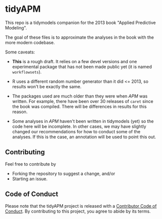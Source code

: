 # tidyAPM

This repo is a tidymodels companion for the 2013 book "Applied Predictive Modeling". 

The goal of these files is to approximate the analyses in the book with the more modern codebase. 

Some caveats:

 * **This** is a rough draft. It relies on a few devel versions and one experimental package that has not been made public yet (it is named `workflowsets`). 

 * R uses a different random number generator than it did <= 2013, so results won't be exactly the same. 

 * The packages used are much older than they were when _APM_ was written. For example, there have been over 30 releases of `caret` since the book was compiled. There will be differences in results for this reason. 

 * Some analyses in _APM_ haven't been written in tidymodels (yet) so the code here will be incomplete. In other cases, we may have slightly changed our recommendations for how to conduct some of the analyses. If this is the case, an annotation will be used to point this out. 

## Contributing

Feel free to contribute by 

 * Forking the repository to suggest a change, and/or
 * Starting an issue.

## Code of Conduct
  
Please note that the tidyAPM project is released with a [Contributor Code of Conduct](https://contributor-covenant.org/version/2/0/CODE_OF_CONDUCT.html). By contributing to this project, you agree to abide by its terms. 

